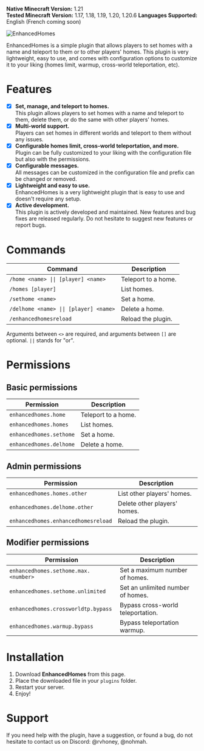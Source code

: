 **Native Minecraft Version:** 1.21  
**Tested Minecraft Version:** 1.17, 1.18, 1.19, 1.20, 1.20.6
**Languages Supported:** English (French coming soon)  

![EnhancedHomes](https://media.discordapp.net/attachments/1250630591154749491/1250630845132308543/enhancedhomes.jpg?ex=666ba43d&is=666a52bd&hm=19fad3b06d0f0805fb389a3e66219c17625b45ffc6e3478731b8e00be75dd9bb&=&format=webp)

EnhancedHomes is a simple plugin that allows players to set homes with a name and teleport to them or to other players' homes. This plugin is very lightweight, easy to use, and comes with configuration options to customize it to your liking (homes limit, warmup, cross-world teleportation, etc).

# Features
- [X] **Set, manage, and teleport to homes.**  
This plugin allows players to set homes with a name and teleport to them, delete them, or do the same with other players' homes.
- [X] **Multi-world support.**  
Players can set homes in different worlds and teleport to them without any issues.
- [X] **Configurable homes limit, cross-world teleportation, and more.**  
Plugin can be fully customized to your liking with the configuration file but also with the permissions.
- [X] **Configurable messages.**  
All messages can be customized in the configuration file and prefix can be changed or removed.
- [X] **Lightweight and easy to use.**  
EnhancedHomes is a very lightweight plugin that is easy to use and doesn't require any setup.
- [X] **Active development.**  
  This plugin is actively developed and maintained. New features and bug fixes are released regularly. Do not hesitate to suggest new features or report bugs.

# Commands

| Command                                | Description          |
|----------------------------------------|----------------------|
| `/home <name> \|\| [player] <name>`    | Teleport to a home.  |
| `/homes [player]`                      | List homes.          |
| `/sethome <name>`                      | Set a home.          |
| `/delhome <name> \|\| [player] <name>` | Delete a home.       |
| `/enhancedhomesreload`                 | Reload the plugin.   |

Arguments between `<>` are required, and arguments between `[]` are optional. `||` stands for "or".

# Permissions

## Basic permissions

| Permission                           | Description         |
|--------------------------------------|---------------------|
| `enhancedhomes.home`                 | Teleport to a home. |
| `enhancedhomes.homes`                | List homes.         |
| `enhancedhomes.sethome`              | Set a home.         |
| `enhancedhomes.delhome`              | Delete a home.      |

## Admin permissions

| Permission                           | Description                  |
|--------------------------------------|------------------------------|
| `enhancedhomes.homes.other`          | List other players' homes.   |
| `enhancedhomes.delhome.other`        | Delete other players' homes. |
| `enhancedhomes.enhancedhomesreload`  | Reload the plugin.           |

## Modifier permissions

| Permission                             | Description                        |
|----------------------------------------|------------------------------------|
| `enhancedhomes.sethome.max.<number>`   | Set a maximum number of homes.     |
| `enhancedhomes.sethome.unlimited`      | Set an unlimited number of homes.  |
| `enhancedhomes.crossworldtp.bypass`    | Bypass cross-world teleportation.  |
| `enhancedhomes.warmup.bypass`          | Bypass teleportation warmup.       |

# Installation

1. Download **EnhancedHomes** from this page.
2. Place the downloaded file in your `plugins` folder.
3. Restart your server.
4. Enjoy!

# Support

If you need help with the plugin, have a suggestion, or found a bug, do not hesitate to contact us on Discord: @rvhoney, @nohmah.